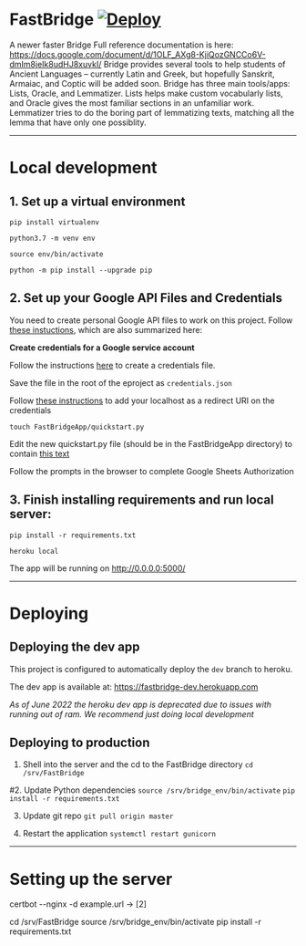 # FastBridge [![Deploy](https://www.herokucdn.com/deploy/button.svg)](https://heroku.com/deploy?template=https://github.com/HCDigitalScholarship/FastBridge/tree/dev)

A newer faster Bridge
Full reference documentation is here: https://docs.google.com/document/d/1OLF_AXg8-KjiQozGNCCo6V-dmIm8jeIk8udHJ8xuvkI/
Bridge provides several tools to help students of Ancient Languages – currently Latin and Greek, but hopefully Sanskrit, Armaiac, and Coptic will be added soon.
Bridge has three main tools/apps: Lists, Oracle, and Lemmatizer. Lists helps make custom vocabularly lists, and Oracle gives the most familiar sections in an unfamiliar work.
Lemmatizer tries to do the boring part of lemmatizing texts, matching all the lemma that have only one possiblity.

---

# Local development

## 1. Set up a virtual environment

`pip install virtualenv`

`python3.7 -m venv env`

`source env/bin/activate`

`python -m pip install --upgrade pip`

## 2. Set up your Google API Files and Credentials
You need to create personal Google API files to work on this project. Follow [these instuctions](https://developers.google.com/sheets/api/quickstart/python), which are also summarized here:

**Create credentials for a Google service account**

Follow the instructions [here](https://developers.google.com/workspace/guides/create-credentials#oauth-client-id) to create a credentials file.

Save the file in the root of the eproject as `credentials.json`

Follow [these instructions](https://stackoverflow.com/a/39065422) to add your localhost as a redirect URI on the credentials

`touch FastBridgeApp/quickstart.py`

Edit the new quickstart.py file (should be in the FastBridgeApp directory) to contain [this text](https://github.com/googleworkspace/python-samples/blob/master/sheets/quickstart/quickstart.py)

Follow the prompts in the browser to complete Google Sheets Authorization

## 3. Finish installing requirements and run local server:

`pip install -r requirements.txt`

`heroku local`

The app will be running on http://0.0.0.0:5000/

---
# Deploying

## Deploying the dev app

This project is configured to automatically deploy the `dev` branch to heroku.

The dev app is available at: https://fastbridge-dev.herokuapp.com

*As of June 2022 the heroku dev app is deprecated due to issues with running out of ram. We recommend just doing local development*


## Deploying to production

1. Shell into the server and the cd to the FastBridge directory
`cd /srv/FastBridge`

#2. Update Python dependencies
`source /srv/bridge_env/bin/activate`
`pip install -r requirements.txt`

3. Update git repo
`git pull origin master`

4. Restart the application
`systemctl restart gunicorn`

---

# Setting up the server

certbot --nginx -d example.url -> [2]

cd /srv/FastBridge
source /srv/bridge_env/bin/activate
pip install -r requirements.txt

